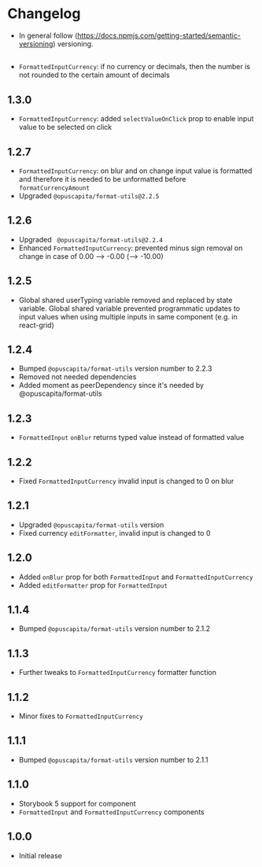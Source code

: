 # Changelog

* In general follow (https://docs.npmjs.com/getting-started/semantic-versioning) versioning.

## <next>
* `FormattedInputCurrency`: if no currency or decimals, then the number is not rounded to the certain amount of decimals

## 1.3.0
* `FormattedInputCurrency`: added `selectValueOnClick` prop to enable input value to be selected on click

## 1.2.7
* `FormattedInputCurrency`: on blur and on change input value is formatted and therefore it is needed to be unformatted before `formatCurrencyAmount`
* Upgraded `@opuscapita/format-utils@2.2.5`

## 1.2.6
* Upgraded ` @opuscapita/format-utils@2.2.4`
* Enhanced `FormattedInputCurrency`: prevented minus sign removal on change in case of 0.00 --> -0.00 (--> -10.00)

## 1.2.5
* Global shared userTyping variable removed and replaced by state variable. Global shared variable prevented programmatic updates to input values when using multiple inputs in same component (e.g. in react-grid)

## 1.2.4
* Bumped `@opuscapita/format-utils` version number to 2.2.3
* Removed not needed dependencies
* Added moment as peerDependency since it's needed by @opuscapita/format-utils

## 1.2.3
* `FormattedInput` `onBlur` returns typed value instead of formatted value

## 1.2.2
* Fixed `FormattedInputCurrency` invalid input is changed to 0 on blur

## 1.2.1
* Upgraded `@opuscapita/format-utils` version
* Fixed currency `editFormatter`, invalid input is changed to 0

## 1.2.0
* Added `onBlur` prop for both `FormattedInput` and `FormattedInputCurrency`
* Added `editFormatter` prop for `FormattedInput`

## 1.1.4
* Bumped `@opuscapita/format-utils` version number to 2.1.2

## 1.1.3
* Further tweaks to `FormattedInputCurrency` formatter function

## 1.1.2
* Minor fixes to `FormattedInputCurrency`

## 1.1.1
* Bumped `@opuscapita/format-utils` version number to 2.1.1

## 1.1.0
* Storybook 5 support for component
* `FormattedInput` and `FormattedInputCurrency` components

## 1.0.0
* Initial release
